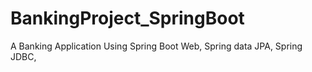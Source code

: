 # BankingProject_SpringBoot
A Banking Application Using Spring Boot Web, Spring data JPA, Spring JDBC, 
